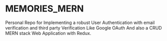 # MEMORIES_MERN
Personal Repo for Implementing a robust User Authentication with email verification and third party Verification Like Google OAuth And also a CRUD MERN stack Web Application with Redux.
